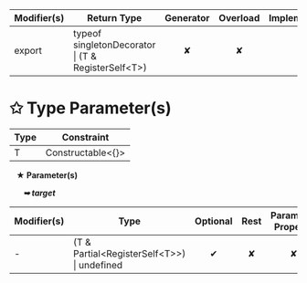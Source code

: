 | Modifier(s)                            | Return Type                    | Generator                        | Overload                         | Implementation                        |
|----------------------------------------|--------------------------------|:--------------------------------:|:--------------------------------:|:-------------------------------------:|
| export | typeof singletonDecorator &#124; (T & RegisterSelf&lt;T&gt;) | ✘ | ✘  | ✔ |

# &#10025; Type Parameter(s)

| Type | Constraint              |
| ---- | ----------------------- |
| T    | Constructable&lt;{}&gt; |

&nbsp;&nbsp; **&#9733; Parameter(s)**

&nbsp;&nbsp;&nbsp;&nbsp;&nbsp; _**&#10149; target**_

| Modifier(s)                              | Type                        | Optional                           | Rest                          | Parameter Property                          |
|------------------------------------------|-----------------------------|:----------------------------------:|:-----------------------------:|:-------------------------------------------:|
| - | (T & Partial&lt;RegisterSelf&lt;T&gt;&gt;) &#124; undefined | ✔  | ✘ | ✘ |